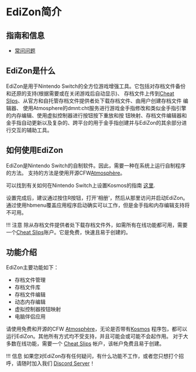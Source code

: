 # EdiZon简介

## 指南和信息
- [常问问题](faq.html)

## EdiZon是什么

EdiZon是用于Nintendo Switch的全方位游戏增强工具。它包括对存档文件备份和还原的支持(根据需要或在关闭游戏后自动显示)、
存档文件上传到[Cheat Slips](https://cheatslips.com)、从官方和自托管存档文件提供者处下载存档文件、由用户创建存档文件
编辑器、 使用Atmosphere的dmnt:cht服务进行游戏金手指修改和类似金手指引擎的内存编辑、使用虚拟控制器进行按钮按下重放和按
钮映射、存档文件编辑器和金手指自动更新以及复杂的、跨平台的用于金手指创建并与EdiZon的其余部分进行交互的辅助工具。


## 如何使用EdiZon

EdiZon是Nintendo Switch的自制软件。因此，需要一种在系统上运行自制程序的方法。
支持的方法是使用开源CFW[Atmosphère](https://github.com/Atmosphere-NX/Atmosphere)。

可以找到有关如何在Nintendo Switch上设置Kosmos的指南 [这里](https://switch.homebrew.guide).

设置完成后，建议通过按住R按钮，打开'相册'，然后从那里访问并启动EdiZon。
通过使用hbmenu覆盖应用程序启动确实可以工作，但是金手指和内存编辑支持将不可用。

!!! 注意
    除从存档文件提供者处下载存档文件外，如需所有在线功能都可用，需要一个[Cheat Slips](https://www.cheatslips.com)账户。它是免费，快速且易于创建的。

## 功能介绍

EdiZon主要功能如下：
- 存档文件管理
- 存档文件库
- 存档文件编辑
- 动态内存编辑
- 虚拟控制器按钮映射
- 电脑伴侣应用

请使用免费和开源的CFW [Atmosphère](https://github.com/Atmosphere-NX/Atmosphere)，无论是否带有[Kosmos](https://github.com/AtlasNX/Kosmos) 程序包，都可以运行EdiZon。其他所有方式均不受支持，并且可能会或可能不会起作用。
对于大多数在线功能，需要一个 [Cheat Slips](https://www.cheatslips.com) 帐户，该帐户免费且易于创建。

!!! 信息
    如果您对EdiZon存有任何疑问，有什么功能不工作，或者您只想打个招呼，请随时加入我们 [Discord Server](https://discord.gg/qyA38T8)！